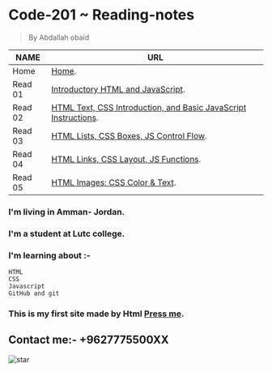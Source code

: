 # Code-201  ~ Reading-notes
> By Abdallah obaid

**NAME** | **URL**
------------ | -------------
Home | [Home](https://abdallah-obaid.github.io/reading-notes/).
 Read 01 | [Introductory HTML and JavaScript](https://abdallah-obaid.github.io/reading-notes/).
 Read 02 | [HTML Text, CSS Introduction, and Basic JavaScript Instructions](https://abdallah-obaid.github.io/reading-notes/).
 Read 03 | [HTML Lists, CSS Boxes, JS Control Flow](https://abdallah-obaid.github.io/reading-notes/).
 Read 04 | [HTML Links, CSS Layout, JS Functions](https://abdallah-obaid.github.io/reading-notes/).
 Read 05 | [HTML Images; CSS Color & Text](https://abdallah-obaid.github.io/reading-notes/).



### I'm living in Amman- Jordan.
### I'm a student at Lutc college.
### I'm learning about :-
```
HTML
CSS
Javascript
GitHub and git
```

### This is my first site made by Html [Press me](https://midnightbluepungentservers.abdallahobaid.repl.co/).

## Contact me:- +9627775500XX


![star](https://media0.giphy.com/media/UVk5yzljef0kGiayL1/giphy.gif)


